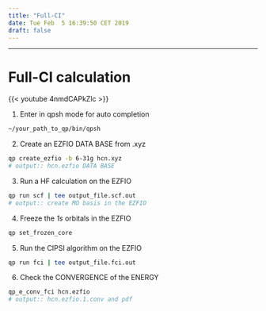 ```yaml
---
title: "Full-CI"
date: Tue Feb  5 16:39:50 CET 2019
draft: false
---
```



---------------------


# Full-CI calculation

{{< youtube 4nmdCAPkZlc >}}


1. Enter in qpsh mode for auto completion

```bash
~/your_path_to_qp/bin/qpsh
```

2. Create an EZFIO DATA BASE from .xyz

```bash
qp create_ezfio -b 6-31g hcn.xyz
# output:: hcn.ezfio DATA BASE
```

3. Run a HF calculation on the EZFIO

```bash
qp run scf | tee output_file.scf.out
# output:: create MO basis in the EZFIO
```

4. Freeze the *1s* orbitals in the EZFIO

```bash
qp set_frozen_core
```

5. Run the CIPSI algorithm on the EZFIO

```bash
qp run fci | tee output_file.fci.out
```

6. Check the CONVERGENCE of the ENERGY

```bash
qp_e_conv_fci hcn.ezfio
# output:: hcn.ezfio.1.conv and pdf
```




